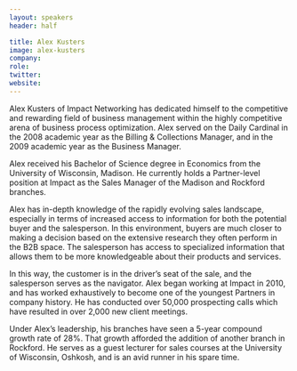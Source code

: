 ```yaml
---
layout: speakers
header: half

title: Alex Kusters
image: alex-kusters
company: 
role: 
twitter: 
website: 
---
```

Alex Kusters of Impact Networking has dedicated himself to the competitive and rewarding field of business management within the highly competitive arena of business process optimization. Alex served on the Daily Cardinal in the 2008 academic year as the Billing & Collections Manager, and in the 2009 academic year as the Business Manager. 

Alex received his Bachelor of Science degree in Economics from the University of Wisconsin, Madison. He currently holds a Partner-level position at Impact as the Sales Manager of the Madison and Rockford branches.

Alex has in-depth knowledge of the rapidly evolving sales landscape, especially in terms of increased access to information for both the potential buyer and the salesperson. In this environment, buyers are much closer to making a decision based on the extensive research they often perform in the B2B space. The salesperson has access to specialized information that allows them to be more knowledgeable about their products and services. 

In this way, the customer is in the driver’s seat of the sale, and the salesperson serves as the navigator. Alex began working at Impact in 2010, and has worked exhaustively to become one of the youngest Partners in company history. He has conducted over 50,000 prospecting calls which have resulted in over 2,000 new client meetings. 

Under Alex’s leadership, his branches have seen a 5-year compound growth rate of 28%. That growth afforded the addition of another branch in Rockford. He serves as a guest lecturer for sales courses at the University of Wisconsin, Oshkosh, and is an avid runner in his spare time.
